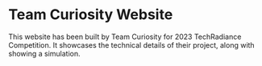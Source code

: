 # Team Curiosity Website

This website has been built by Team Curiosity for 2023 TechRadiance Competition. It showcases the technical details of their project, along with showing a simulation.
